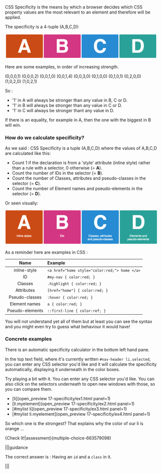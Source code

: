 CSS Specificity is the means by which a browser decides which CSS property values are the most relevant to an element and therefore will be applied.

The specificity is a 4-tuple (A,B,C,D):

![](.guides/img/illu19.png)

Here are some examples, in order of increasing strength.

(0,0,0,1)
(0,0,0,2)
(0,0,1,0)
(0,0,1,4)
(0,0,3,0)
(0,1,0,0)
(0,1,0,1)
(0,2,0,0)
(1,0,2,0)
(1,0,2,1)

So :
- '1' in A will always be stronger than any value in B, C or D.
- '1' in B will always be stronger than any value in C or D.
- '1' in C will always be stronger thant any value in D.

If there is an equality, for example in A, then the one with the biggest in B will win.

### How do we calculate specificity?

As we said : CSS Specificity is a tuple (A,B,C,D) where the values of A,B,C,D are calculated like this:

* Count 1 if the declaration is from a 'style' attribute (inline style) rather than a rule with a selector, 0 otherwise (= **A**).
* Count the number of IDs in the selector (= **B**).
* Count the number of Classes, attributes and pseudo-classes in the selector (= **C**).
* Count the number of Element names and pseudo-elements in the selector (= **D**).

Or seen visually:

![](.guides/img/illu24.png)

As a reminder here are examples in CSS :




| Name  | Example |
| :-: | :- |
| inline-style | `<a href="home style="color:red;"> home </a>` |
| ID |  `#my-nav { color:red; }`  |
| Classes |  `.highlight { color:red; }`  |
| Attributes | `[href="home"] { color:red; }`  |
| Pseudo-classes | `:hover { color:red; }`  |
| Element names | `a { color:red; }`  |
| Pseudo-elements | `::first-line { color:ref; }`  |


You will not understand yet all of them but at least you can see the syntax and you might even try to guess what behaviour it would have!


### Concrete examples

There is an automatic specificity calculator in the bottom left hand pane.

In the top text field, where it's currently written `#nav-header li.selected`, you can enter any CSS selector you'd like and it will calculate the specificity automatically, displaying it underneath in the color boxes.

Try playing a bit with it. You can enter any CSS selector you'd like. You can also click on the selectors underneath to open new windows with those, so you can compare them.

- [li](open_preview 17-specificity/ex1.html panel=1)
- [li.myelement](open_preview 17-specificity/ex2.html panel=1)
- [#mylist li](open_preview 17-specificity/ex3.html panel=1)
- [#mylist li.myelement](open_preview 17-specificity/ex4.html panel=1)


So which one is the strongest? That explains why the color of our li is orange ...

{Check It!|assessment}(multiple-choice-663579098)

|||guidance

The correct answer is : Having an `id` and a `class` in it.

|||
